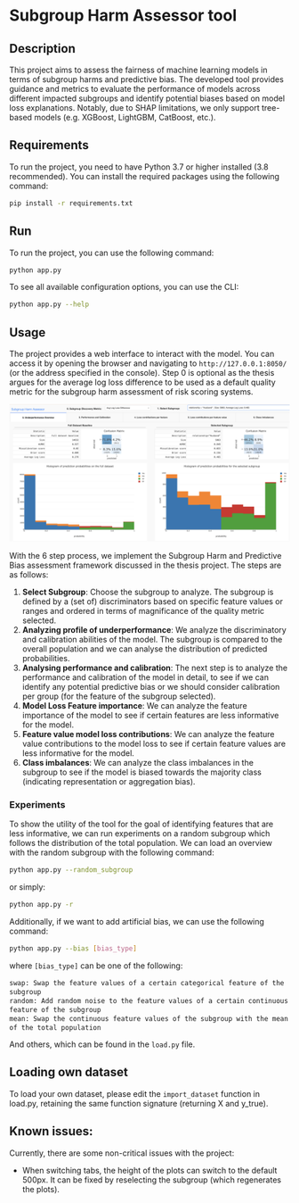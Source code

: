 # Subgroup Harm Assessor tool

## Description
This project aims to assess the fairness of machine learning models in terms of subgroup harms and predictive bias. The developed tool provides guidance and metrics to evaluate the performance of models across different impacted subgroups and identify potential biases based on model loss explanations. Notably, due to SHAP limitations, we only support tree-based models (e.g. XGBoost, LightGBM, CatBoost, etc.). 

## Requirements
To run the project, you need to have Python 3.7 or higher installed (3.8 recommended). You can install the required packages using the following command:
```bash
pip install -r requirements.txt
```

## Run
To run the project, you can use the following command:
```bash
python app.py
```

To see all available configuration options, you can use the CLI:
```bash
python app.py --help
```

## Usage
The project provides a web interface to interact with the model. You can access it by opening the browser and navigating to `http://127.0.0.1:8050/` (or the address specified in the console). Step 0 is optional as the thesis argues for the average log loss difference to be used as a default quality metric for the subgroup harm assessment of risk scoring systems. 

![Tool screenshot](images/screenshot.png)

With the 6 step process, we implement the Subgroup Harm and Predictive Bias assessment framework discussed in the thesis project. The steps are as follows:
1. **Select Subgroup**: Choose the subgroup to analyze. The subgroup is defined by a (set of) discriminators based on specific feature values or ranges and ordered in terms of magnificance of the quality metric selected.
2. **Analyzing profile of underperformance**: We analyze the discriminatory and calibration abilities of the model. The subgroup is compared to the overall population and we can analyse the distribution of predicted probabilities.
3. **Analysing performance and calibration**: The next step is to analyze the performance and calibration of the model in detail, to see if we can identify any potential predictive bias or we should consider calibration per group (for the feature of the subgroup selected).
4. **Model Loss Feature importance**: We can analyze the feature importance of the model to see if certain features are less informative for the model.
5. **Feature value model loss contributions**: We can analyze the feature value contributions to the model loss to see if certain feature values are less informative for the model.
6. **Class imbalances**: We can analyze the class imbalances in the subgroup to see if the model is biased towards the majority class (indicating representation or aggregation bias).

### Experiments 
To show the utility of the tool for the goal of identifying features that are less informative, we can run experiments on a random subgroup which follows the distribution of the total population. We can load an overview with the random subgroup with the following command:
```bash
python app.py --random_subgroup
```
or simply:
```bash
python app.py -r
```

Additionally, if we want to add artificial bias, we can use the following command:
```bash
python app.py --bias [bias_type]
```
where `[bias_type]` can be one of the following:
```
swap: Swap the feature values of a certain categorical feature of the subgroup
random: Add random noise to the feature values of a certain continuous feature of the subgroup
mean: Swap the continuous feature values of the subgroup with the mean of the total population
```
And others, which can be found in the `load.py` file.

## Loading own dataset
To load your own dataset, please edit the `import_dataset` function in load.py, retaining the same function signature (returning X and y_true).

## Known issues:
Currently, there are some non-critical issues with the project:
- When switching tabs, the height of the plots can switch to the default 500px. It can be fixed by reselecting the subgroup (which regenerates the plots).
